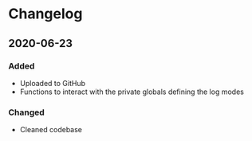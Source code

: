 # Changelog

## 2020-06-23
### Added
- Uploaded to GitHub
- Functions to interact with the private globals defining the log modes
### Changed
- Cleaned codebase